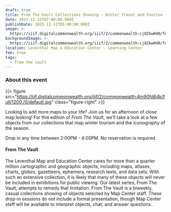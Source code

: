 ```yaml
---
draft: true
title: From The Vault Collections Showing – Winter Travel and Tourism
date: 2023-12-15T07:00:00.000Z
publishDate: 2023-12-11T05:00:00.000Z
image: >-
  https://iiif.digitalcommonwealth.org/iiif/2/commonwealth:cj82kw040/full/1200,/0/default.jpg
backgroundImage: >-
  https://iiif.digitalcommonwealth.org/iiif/2/commonwealth:cj82kw040/full/1200,/0/default.jpg
location: Leventhal Map & Education Center – Learning Center
fee: Free
tags:
  - from the vault
---
```


### About this event

{{< figure src="https://iiif.digitalcommonwealth.org/iiif/2/commonwealth:4m90fd64k/full/1200,/0/default.jpg" class="figure-right" >}}

Looking to add more maps to your life? Join us for an afternoon of close map looking! For this edition of *From The Vault*, we’ll take a look at a few objects from our collections that map winter tourism and the iconography of the season.

Drop in any time between 2:00PM - 4:00PM. No reservation is required.

#### From The Vault

The Leventhal Map and Education Center cares for more than a quarter million cartographic and geographic objects, including maps, atlases, charts, globes, gazetteers, ephemera, research texts, and data sets. With such an extensive collection, it is likely that many of these objects will never be included in exhibitions for public viewing. Our latest series, From The Vault, attempts to remedy that limitation. From The Vault is a biweekly, casual collections showing of objects selected by Map Center staff. These drop-in sessions do not include a formal presentation, though Map Center staff will be available to interpret objects, chat, and answer questions.

